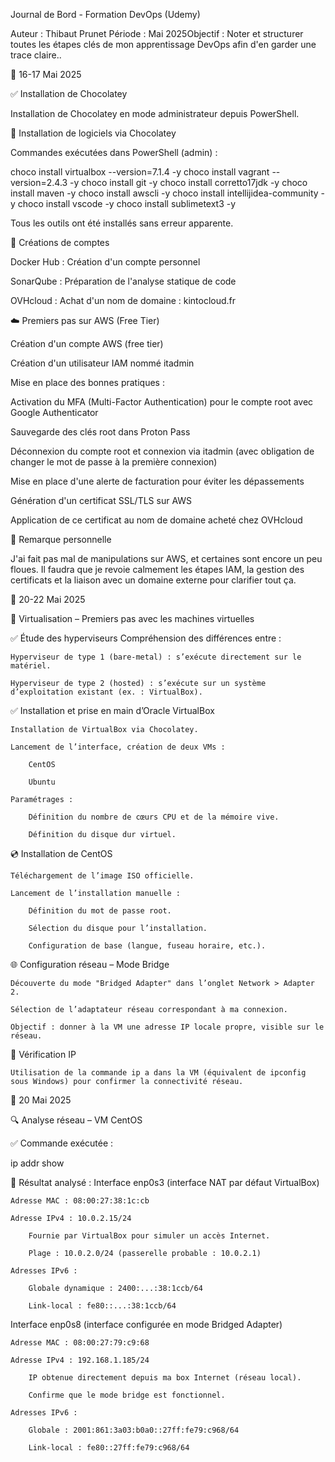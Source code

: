 Journal de Bord - Formation DevOps (Udemy)

Auteur : Thibaut Prunet Période : Mai 2025Objectif : Noter et structurer toutes les étapes clés de mon apprentissage DevOps afin d'en garder une trace claire..

📅 16-17 Mai 2025

✅ Installation de Chocolatey

Installation de Chocolatey en mode administrateur depuis PowerShell.

🚀 Installation de logiciels via Chocolatey

Commandes exécutées dans PowerShell (admin) :

choco install virtualbox --version=7.1.4 -y
choco install vagrant --version=2.4.3 -y
choco install git -y
choco install corretto17jdk -y
choco install maven -y
choco install awscli -y
choco install intellijidea-community -y
choco install vscode -y
choco install sublimetext3 -y

Tous les outils ont été installés sans erreur apparente.

🔑 Créations de comptes

Docker Hub : Création d'un compte personnel

SonarQube : Préparation de l'analyse statique de code

OVHcloud : Achat d'un nom de domaine : kintocloud.fr

☁️ Premiers pas sur AWS (Free Tier)

Création d'un compte AWS (free tier)

Création d'un utilisateur IAM nommé itadmin

Mise en place des bonnes pratiques :

Activation du MFA (Multi-Factor Authentication) pour le compte root avec Google Authenticator

Sauvegarde des clés root dans Proton Pass

Déconnexion du compte root et connexion via itadmin (avec obligation de changer le mot de passe à la première connexion)

Mise en place d'une alerte de facturation pour éviter les dépassements

Génération d'un certificat SSL/TLS sur AWS

Application de ce certificat au nom de domaine acheté chez OVHcloud

🧠 Remarque personnelle

J'ai fait pas mal de manipulations sur AWS, et certaines sont encore un peu floues. Il faudra que je revoie calmement les étapes IAM, la gestion des certificats et la liaison avec un domaine externe  pour clarifier tout ça.

📅 20-22 Mai 2025

🧰 Virtualisation – Premiers pas avec les machines virtuelles

✅ Étude des hyperviseurs
Compréhension des différences entre :

    Hyperviseur de type 1 (bare-metal) : s’exécute directement sur le matériel.

    Hyperviseur de type 2 (hosted) : s’exécute sur un système d’exploitation existant (ex. : VirtualBox).

✅ Installation et prise en main d’Oracle VirtualBox

    Installation de VirtualBox via Chocolatey.

    Lancement de l’interface, création de deux VMs :

        CentOS

        Ubuntu

    Paramétrages :

        Définition du nombre de cœurs CPU et de la mémoire vive.

        Définition du disque dur virtuel.

💿 Installation de CentOS

    Téléchargement de l’image ISO officielle.

    Lancement de l’installation manuelle :

        Définition du mot de passe root.

        Sélection du disque pour l’installation.

        Configuration de base (langue, fuseau horaire, etc.).

🌐 Configuration réseau – Mode Bridge

    Découverte du mode "Bridged Adapter" dans l’onglet Network > Adapter 2.

    Sélection de l’adaptateur réseau correspondant à ma connexion.

    Objectif : donner à la VM une adresse IP locale propre, visible sur le réseau.

🔎 Vérification IP

    Utilisation de la commande ip a dans la VM (équivalent de ipconfig sous Windows) pour confirmer la connectivité réseau.
📅 20 Mai 2025

🔍 Analyse réseau – VM CentOS

✅ Commande exécutée :

ip addr show

📄 Résultat analysé :
Interface enp0s3 (interface NAT par défaut VirtualBox)

    Adresse MAC : 08:00:27:38:1c:cb

    Adresse IPv4 : 10.0.2.15/24

        Fournie par VirtualBox pour simuler un accès Internet.

        Plage : 10.0.2.0/24 (passerelle probable : 10.0.2.1)

    Adresses IPv6 :

        Globale dynamique : 2400:...:38:1ccb/64

        Link-local : fe80::...:38:1ccb/64

Interface enp0s8 (interface configurée en mode Bridged Adapter)

    Adresse MAC : 08:00:27:79:c9:68

    Adresse IPv4 : 192.168.1.185/24

        IP obtenue directement depuis ma box Internet (réseau local).

        Confirme que le mode bridge est fonctionnel.

    Adresses IPv6 :

        Globale : 2001:861:3a03:b0a0::27ff:fe79:c968/64

        Link-local : fe80::27ff:fe79:c968/64
